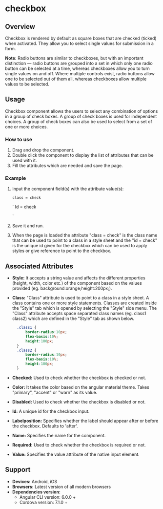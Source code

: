 # checkbox

## Overview

Checkbox is rendered by default as square boxes that are checked \(ticked\) when activated. They allow you to select single values for submission in a form.

**Note:** Radio buttons are similar to checkboxes, but with an important distinction — radio buttons are grouped into a set in which only one radio button can be selected at a time, whereas checkboxes allow you to turn single values on and off. Where multiple controls exist, radio buttons allow one to be selected out of them all, whereas checkboxes allow multiple values to be selected.

## Usage

Checkbox component allows the users to select any combination of options in a group of check boxes. A group of check boxes is used for independent choices. A group of check boxes can also be used to select from a set of one or more choices.

### How to use

1. Drag and drop the component. 
2. Double click the component to display the list of attributes that can be used with it.
3. Fill the attributes which are needed and save the page.

### Example

1. Input the component field\(s\) with the attribute value\(s\):   

    `class = check`  

   \` Id = check

    \`

2. Save it and run.
3. When the page is loaded the attribute "class = check" is the class name that can be used to point to a class in a style sheet and the "id = check" is the unique id given for the checkbox which can be used to apply styles or give reference to point to the checkbox.

## Associated Attributes

* **Style:** It accepts a string value and affects the different properties \(height, width, color etc.\) of the component based on the values provided \(eg. background:orange;height:200px;\).
* **Class:** "Class" attribute is used to point to a class in a style sheet. A class contains one or more style statements. Classes are created inside the "Style" tab which is opened by selecting the "Style" side menu. The "Class" attribute accepts space separated class names \(eg. class1 class2\) which are defined in the "Style" tab as shown below.

  ```css
    .class1 {
        border-radius:10px;
        flex-basis:10%;
        height:100px;
    }
    .class2 {
        border-radius:10px;
        flex-basis:10%;
        height:100px;
    }
  ```

* **Checked:** Used to check whether the checkbox is checked or not.
* **Color:** It takes the color based on the angular material theme. Takes "primary", "accent" or "warn" as its value.
* **Disabled:** Used to check whether the checkbox is disabled or not.
* **Id:** A unique id for the checkbox input.
* **Labelposition:** Specifies whether the label should appear after or before the checkbox. Defaults to 'after'.
* **Name:** Specifies the name for the component.
* **Required:** Used to check whether the checkbox is required or not.
* **Value:** Specifies the value attribute of the native input element.

## Support

* **Devices:** Android, iOS
* **Browsers:**  Latest version of all modern browsers
* **Dependencies version:** 
  * Angular CLI version: 6.0.0 + 
  * Cordova version: 7.1.0 +


